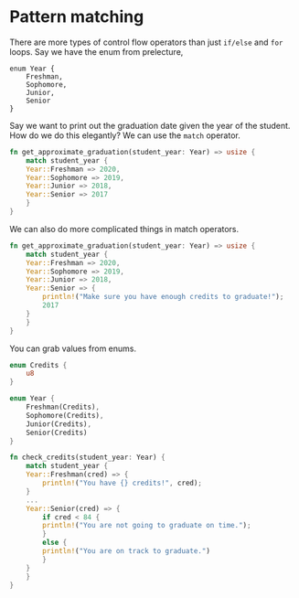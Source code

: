 # Pattern matching

There are more types of control flow operators than just `if/else` and `for`
loops. Say we have the enum from prelecture,
```
enum Year { 
    Freshman, 
    Sophomore,
    Junior,
    Senior
}
```

Say we want to print out the graduation date given the year of the student. How
do we do this elegantly? We can use the `match` operator. 

```Rust
fn get_approximate_graduation(student_year: Year) => usize {
    match student_year {
	Year::Freshman => 2020,
	Year::Sophomore => 2019,
	Year::Junior => 2018,
	Year::Senior => 2017
    }
}
```

We can also do more complicated things in match operators.
```Rust
fn get_approximate_graduation(student_year: Year) => usize {
    match student_year {
	Year::Freshman => 2020,
	Year::Sophomore => 2019,
	Year::Junior => 2018,
	Year::Senior => {
	    println!("Make sure you have enough credits to graduate!");
	    2017
	}
    }
}
```

You can grab values from enums. 
```Rust
enum Credits {
    u8
}

enum Year { 
    Freshman(Credits), 
    Sophomore(Credits),
    Junior(Credits),
    Senior(Credits)
}

fn check_credits(student_year: Year) {
    match student_year {
	Year::Freshman(cred) => {
	    println!("You have {} credits!", cred);
	}
	...
	Year::Senior(cred) => {
	    if cred < 84 {
		println!("You are not going to graduate on time.");
	    }
	    else {
		println!("You are on track to graduate.")
	    }
	}
    }
}
```
